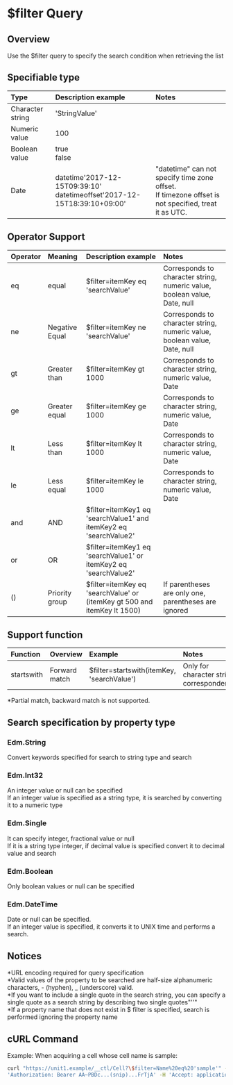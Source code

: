 # $filter Query

## Overview

Use the $filter query to specify the search condition when retrieving the list

## Specifiable type

|Type|Description example|Notes|
|:--|:--|:--|
|Character string|'StringValue'||
|Numeric value|100||
|Boolean value|true<br>false||
|Date|datetime'2017-12-15T09:39:10'<br>datetimeoffset'2017-12-15T18:39:10+09:00'|"datetime" can not specify time zone offset.<br>If timezone offset is not specified, treat it as UTC.|

## Operator Support

|Operator|Meaning|Description example|Notes|
|:--|:--|:--|:--|
|eq|equal|$filter=itemKey eq 'searchValue'|Corresponds to character string, numeric value, boolean value, Date, null|
|ne|Negative Equal|$filter=itemKey ne 'searchValue'|Corresponds to character string, numeric value, boolean value, Date, null|
|gt|Greater than|$filter=itemKey gt 1000|Corresponds to character string, numeric value, Date|
|ge|Greater equal|$filter=itemKey ge 1000|Corresponds to character string, numeric value, Date|
|lt|Less than|$filter=itemKey lt 1000|Corresponds to character string, numeric value, Date|
|le|Less equal|$filter=itemKey le 1000|Corresponds to character string, numeric value, Date|
|and|AND|$filter=itemKey1 eq 'searchValue1' and itemKey2 eq 'searchValue2'||
|or|OR|$filter=itemKey1 eq 'searchValue1' or itemKey2 eq 'searchValue2'||
|()|Priority group|$filter=itemKey eq 'searchValue' or (itemKey gt 500 and itemKey lt 1500)|If parentheses are only one, parentheses are ignored|

## Support function

|Function|Overview|Example|Notes|
|:--|:--|:--|:--|
|startswith|Forward match|$filter=startswith(itemKey, 'searchValue')|Only for character string correspondence|

\*Partial match, backward match is not supported.

## Search specification by property type

### Edm.String

Convert keywords specified for search to string type and search

### Edm.Int32

An integer value or null can be specified  
If an integer value is specified as a string type, it is searched by converting it to a numeric type

### Edm.Single

It can specify integer, fractional value or null  
If it is a string type integer, if decimal value is specified convert it to decimal value and search

### Edm.Boolean

Only boolean values or null can be specified

### Edm.DateTime

Date or null can be specified.  
If an integer value is specified, it converts it to UNIX time and performs a search.

## Notices

\*URL encoding required for query specification  
\*Valid values of the property to be searched are half-size alphanumeric characters, - (hyphen), \_ (underscore) valid.  
\*If you want to include a single quote in the search string, you can specify a single quote as a search string by describing two single quotes"''"  
\*If a property name that does not exist in $ filter is specified, search is performed ignoring the property name  

## cURL Command

Example: When acquiring a cell whose cell name is sample:

```sh
curl "https://unit1.example/__ctl/Cell?\$filter=Name%20eq%20'sample'" -X GET -i -H \
'Authorization: Bearer AA~PBDc...(snip)...FrTjA' -H 'Accept: application/json'
```

